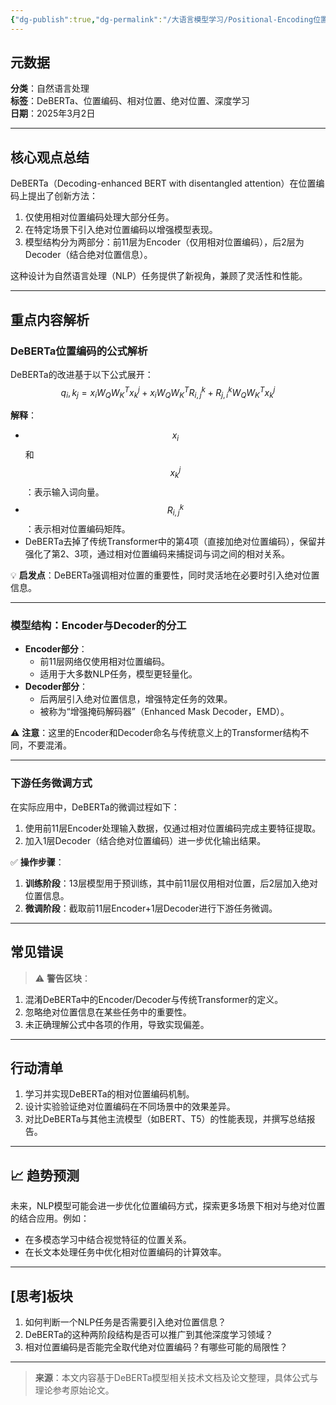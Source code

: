 ```yaml
---
{"dg-publish":true,"dg-permalink":"/大语言模型学习/Positional-Encoding位置编码/相对位置编码/DeBERTa的相对位置编码与绝对位置编码解析","dg-home":false,"dg-description":"在此输入笔记的描述","dg-hide":false,"dg-hide-title":false,"dg-show-backlinks":true,"dg-show-local-graph":true,"dg-show-inline-title":true,"dg-pinned":false,"dg-passphrase":"在此输入访问密码","dg-enable-mathjax":false,"dg-enable-mermaid":false,"dg-enable-uml":false,"dg-note-icon":0,"dg-enable-dataview":false,"tags":["NLP"],"permalink":"/大语言模型学习/Positional-Encoding位置编码/相对位置编码/DeBERTa的相对位置编码与绝对位置编码解析/","dgShowBacklinks":true,"dgShowLocalGraph":true,"dgShowInlineTitle":true,"dgPassFrontmatter":true,"noteIcon":0,"created":"2025-04-07T14:38:32.992+08:00","updated":"2025-04-12T12:56:00.548+08:00"}
---
```




## 元数据
**分类**：自然语言处理  
**标签**：DeBERTa、位置编码、相对位置、绝对位置、深度学习  
**日期**：2025年3月2日 

---



## 核心观点总结
DeBERTa（Decoding-enhanced BERT with disentangled attention）在位置编码上提出了创新方法：  
1. 仅使用相对位置编码处理大部分任务。  
2. 在特定场景下引入绝对位置编码以增强模型表现。  
3. 模型结构分为两部分：前11层为Encoder（仅用相对位置编码），后2层为Decoder（结合绝对位置信息）。

这种设计为自然语言处理（NLP）任务提供了新视角，兼顾了灵活性和性能。

---



## 重点内容解析

### **DeBERTa位置编码的公式解析**
DeBERTa的改进基于以下公式展开：
$$
q_i, k_j = x_i W_Q W_K^T x_k^j + x_i W_Q W_K^T R_{i,j}^k + R_{j,i}^k W_Q W_K^T x_k^j
$$

**解释**：
- $$x_i$$ 和 $$x_k^j$$：表示输入词向量。
- $$R_{i,j}^k$$：表示相对位置编码矩阵。
- DeBERTa去掉了传统Transformer中的第4项（直接加绝对位置编码），保留并强化了第2、3项，通过相对位置编码来捕捉词与词之间的相对关系。

💡 **启发点**：DeBERTa强调相对位置的重要性，同时灵活地在必要时引入绝对位置信息。

---


### **模型结构：Encoder与Decoder的分工**
- **Encoder部分**：
  - 前11层网络仅使用相对位置编码。
  - 适用于大多数NLP任务，模型更轻量化。
- **Decoder部分**：
  - 后两层引入绝对位置信息，增强特定任务的效果。
  - 被称为“增强掩码解码器”（Enhanced Mask Decoder，EMD）。

⚠ **注意**：这里的Encoder和Decoder命名与传统意义上的Transformer结构不同，不要混淆。

---


### **下游任务微调方式**
在实际应用中，DeBERTa的微调过程如下：
1. 使用前11层Encoder处理输入数据，仅通过相对位置编码完成主要特征提取。
2. 加入1层Decoder（结合绝对位置编码）进一步优化输出结果。

✅ **操作步骤**：
1. **训练阶段**：13层模型用于预训练，其中前11层仅用相对位置，后2层加入绝对位置信息。
2. **微调阶段**：截取前11层Encoder+1层Decoder进行下游任务微调。

---



## 常见错误
> ⚠ **警告区块**：  
1. 混淆DeBERTa中的Encoder/Decoder与传统Transformer的定义。  
2. 忽略绝对位置信息在某些任务中的重要性。  
3. 未正确理解公式中各项的作用，导致实现偏差。

---



## 行动清单
1. 学习并实现DeBERTa的相对位置编码机制。  
2. 设计实验验证绝对位置编码在不同场景中的效果差异。  
3. 对比DeBERTa与其他主流模型（如BERT、T5）的性能表现，并撰写总结报告。  

---



## 📈 趋势预测
未来，NLP模型可能会进一步优化位置编码方式，探索更多场景下相对与绝对位置的结合应用。例如：
- 在多模态学习中结合视觉特征的位置关系。  
- 在长文本处理任务中优化相对位置编码的计算效率。  

---



## [思考]板块
1. 如何判断一个NLP任务是否需要引入绝对位置信息？  
2. DeBERTa的这种两阶段结构是否可以推广到其他深度学习领域？  
3. 相对位置编码是否能完全取代绝对位置编码？有哪些可能的局限性？  

---

> **来源**：本文内容基于DeBERTa模型相关技术文档及论文整理，具体公式与理论参考原始论文。
